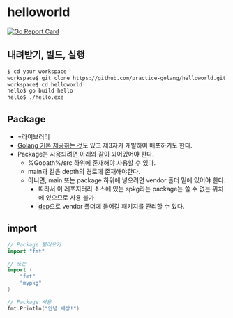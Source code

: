 # helloworld
[![Go Report Card](https://goreportcard.com/badge/github.com/practice-golang/helloworld)](https://goreportcard.com/report/github.com/practice-golang/helloworld)  

## 내려받기, 빌드, 실행
```sh
$ cd your workspace
workspace$ git clone https://github.com/practice-golang/helloworld.git
workspace$ cd helloworld
hello$ go build hello
hello$ ./hello.exe
```

## Package
* =라이브러리
* [Golang 기본 제공하는 것](https://golang.org/pkg/)도 있고 제3자가 개발하여 배포하기도 한다.
* Package는 사용되려면 아래와 같이 되어있어야 한다.
  * %Gopath%/src 하위에 존재해야 사용할 수 있다.
  * main과 같은 depth의 경로에 존재해야한다.
  * 아니면, main 또는 package 하위에 넣으려면 vendor 폴더 밑에 있어야 한다.
    * 따라서 이 레포지터리 소스에 있는 spkg라는 package는 쓸 수 없는 위치에 있으므로 사용 불가
    * [dep](https://github.com/golang/dep)으로 vendor 폴더에 들어갈 패키지를 관리할 수 있다.

## import
```go
// Package 불러오기
import "fmt"

// 또는
import (
    "fmt"
    "mypkg"
)

// Package 사용
fmt.Println("안녕 세상!")
```

